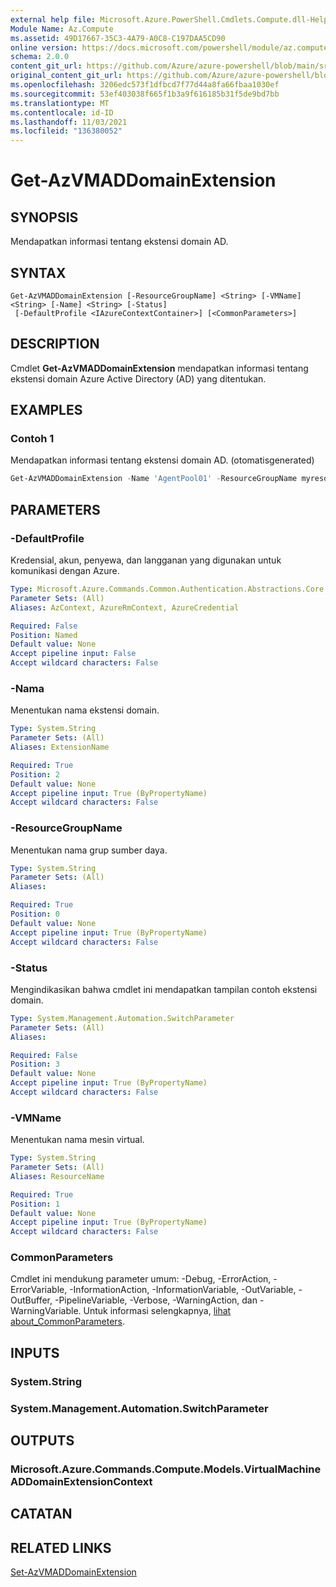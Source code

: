```yaml
---
external help file: Microsoft.Azure.PowerShell.Cmdlets.Compute.dll-Help.xml
Module Name: Az.Compute
ms.assetid: 49D17667-35C3-4A79-A0C8-C197DAA5CD90
online version: https://docs.microsoft.com/powershell/module/az.compute/get-azvmaddomainextension
schema: 2.0.0
content_git_url: https://github.com/Azure/azure-powershell/blob/main/src/Compute/Compute/help/Get-AzVMADDomainExtension.md
original_content_git_url: https://github.com/Azure/azure-powershell/blob/main/src/Compute/Compute/help/Get-AzVMADDomainExtension.md
ms.openlocfilehash: 3206edc573f1dfbcd7f77d44a8fa66fbaa1030ef
ms.sourcegitcommit: 53ef403038f665f1b3a9f616185b31f5de9bd7bb
ms.translationtype: MT
ms.contentlocale: id-ID
ms.lasthandoff: 11/03/2021
ms.locfileid: "136380052"
---
```

# Get-AzVMADDomainExtension

## SYNOPSIS
Mendapatkan informasi tentang ekstensi domain AD.

## SYNTAX

```
Get-AzVMADDomainExtension [-ResourceGroupName] <String> [-VMName] <String> [-Name] <String> [-Status]
 [-DefaultProfile <IAzureContextContainer>] [<CommonParameters>]
```

## DESCRIPTION
Cmdlet **Get-AzVMADDomainExtension** mendapatkan informasi tentang ekstensi domain Azure Active Directory (AD) yang ditentukan.

## EXAMPLES

### Contoh 1

Mendapatkan informasi tentang ekstensi domain AD. (otomatisgenerated)

```powershell <!-- Aladdin Generated Example --> 
Get-AzVMADDomainExtension -Name 'AgentPool01' -ResourceGroupName myresourcegroup -VMName 'VM01'
```

## PARAMETERS

### -DefaultProfile
Kredensial, akun, penyewa, dan langganan yang digunakan untuk komunikasi dengan Azure.

```yaml
Type: Microsoft.Azure.Commands.Common.Authentication.Abstractions.Core.IAzureContextContainer
Parameter Sets: (All)
Aliases: AzContext, AzureRmContext, AzureCredential

Required: False
Position: Named
Default value: None
Accept pipeline input: False
Accept wildcard characters: False
```

### -Nama
Menentukan nama ekstensi domain.

```yaml
Type: System.String
Parameter Sets: (All)
Aliases: ExtensionName

Required: True
Position: 2
Default value: None
Accept pipeline input: True (ByPropertyName)
Accept wildcard characters: False
```

### -ResourceGroupName
Menentukan nama grup sumber daya.

```yaml
Type: System.String
Parameter Sets: (All)
Aliases:

Required: True
Position: 0
Default value: None
Accept pipeline input: True (ByPropertyName)
Accept wildcard characters: False
```

### -Status
Mengindikasikan bahwa cmdlet ini mendapatkan tampilan contoh ekstensi domain.

```yaml
Type: System.Management.Automation.SwitchParameter
Parameter Sets: (All)
Aliases:

Required: False
Position: 3
Default value: None
Accept pipeline input: True (ByPropertyName)
Accept wildcard characters: False
```

### -VMName
Menentukan nama mesin virtual.

```yaml
Type: System.String
Parameter Sets: (All)
Aliases: ResourceName

Required: True
Position: 1
Default value: None
Accept pipeline input: True (ByPropertyName)
Accept wildcard characters: False
```

### CommonParameters
Cmdlet ini mendukung parameter umum: -Debug, -ErrorAction, -ErrorVariable, -InformationAction, -InformationVariable, -OutVariable, -OutBuffer, -PipelineVariable, -Verbose, -WarningAction, dan -WarningVariable. Untuk informasi selengkapnya, [lihat about_CommonParameters](http://go.microsoft.com/fwlink/?LinkID=113216).

## INPUTS

### System.String

### System.Management.Automation.SwitchParameter

## OUTPUTS

### Microsoft.Azure.Commands.Compute.Models.VirtualMachineADDomainExtensionContext

## CATATAN

## RELATED LINKS

[Set-AzVMADDomainExtension](./Set-AzVMADDomainExtension.md)


